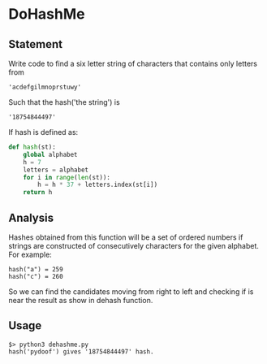 # DoHashMe

## Statement 
Write code to find a six letter string of characters that contains only letters from
    
    'acdefgilmnoprstuwy'

Such that the hash('the string') is

    '18754844497'

If hash is defined as:

```python
def hash(st):
    global alphabet
    h = 7
    letters = alphabet
    for i in range(len(st)):
        h = h * 37 + letters.index(st[i])
    return h
```

## Analysis
Hashes obtained from this function will be a set of ordered numbers if strings are constructed 
of consecutively characters for the given alphabet. For example:

    hash("a") = 259
    hash("c") = 260

So we can find the candidates moving from right to left and checking if is near the result as 
show in dehash function.

## Usage

    $> python3 dehashme.py
    hash('pydoof') gives '18754844497' hash.
